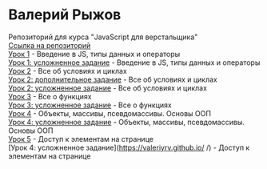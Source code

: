 # Валерий Рыжов
Репозиторий для курса "JavaScript для верстальщика"  
[Ссылка на репозиторий](https://github.com/ValeriyRV/valeriyrv.github.io)  
[Урок 1](https://valeriyrv.github.io/lesson_01/) - Введение в JS, типы данных и операторы  
[Урок 1: усложненное задание](https://valeriyrv.github.io/lesson_01_advanced/) - Введение в JS, типы данных и операторы  
[Урок 2](https://valeriyrv.github.io/lesson_02/) - Все об условиях и циклах  
[Урок 2: дополнительное задание](https://valeriyrv.github.io/lesson_02_addon_file/) - Все об условиях и циклах  
[Урок 2: усложненное задание](https://valeriyrv.github.io/lesson_02_advanced/) - Все об условиях и циклах  
[Урок 3](https://valeriyrv.github.io/lesson_03/) - Все о функциях  
[Урок 3: усложненное задание](https://valeriyrv.github.io/lesson_03_advanced/) - Все о функциях  
[Урок 4](https://valeriyrv.github.io/lesson_04/) - Объекты, массивы, псевдомассивы. Основы ООП  
[Урок 4: усложненное задание](https://valeriyrv.github.io/lesson_04_advanced/) - Объекты, массивы, псевдомассивы. Основы ООП  
[Урок 5](https://valeriyrv.github.io/lesson_05/) - Доступ к элементам на странице  
[Урок 4: усложненное задание](https://valeriyrv.github.io/	/) - Доступ к элементам на странице  
